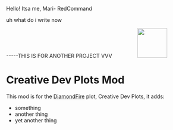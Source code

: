 Hello! Itsa me, Mari- RedCommand


uh what do i write now

-----THIS IS FOR ANOTHER PROJECT VVV
ㅤㅤㅤㅤㅤ<img src="https://cdn.discordapp.com/attachments/875324438147645473/887596860053807115/Untitled_1.png" width="80" height="80"/>
# Creative Dev Plots Mod 
This mod is for the [DiamondFire](mcdiamondfire.com) plot, Creative Dev Plots, it adds:
* something
* another thing
* yet another thing
